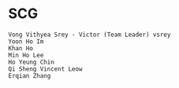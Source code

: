 SCG
===
    Vong Vithyea Srey - Victor (Team Leader) vsrey
    Yoon Ho Im
    Khan Ho
    Min Ho Lee
    Ho Yeung Chin
    Qi Sheng Vincent Leow
    Erqian Zhang
